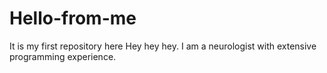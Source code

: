 # Hello-from-me
It is my first repository here
Hey hey hey.
I am a neurologist with extensive programming experience.
